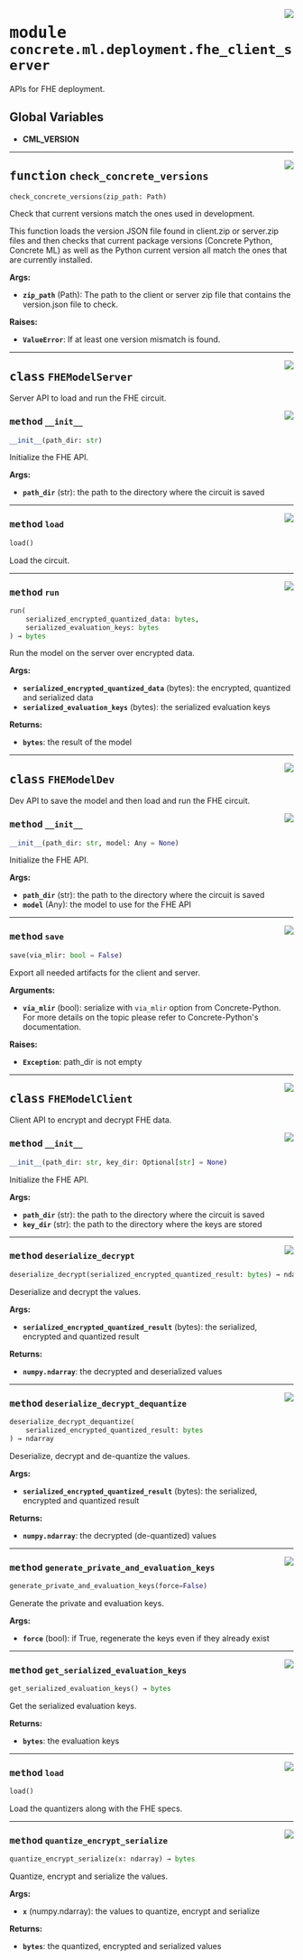 <!-- markdownlint-disable -->

<a href="../../../src/concrete/ml/deployment/fhe_client_server.py#L0"><img align="right" style="float:right;" src="https://img.shields.io/badge/-source-cccccc?style=flat-square"></a>

# <kbd>module</kbd> `concrete.ml.deployment.fhe_client_server`

APIs for FHE deployment.

## **Global Variables**

- **CML_VERSION**

______________________________________________________________________

<a href="../../../src/concrete/ml/deployment/fhe_client_server.py#L28"><img align="right" style="float:right;" src="https://img.shields.io/badge/-source-cccccc?style=flat-square"></a>

## <kbd>function</kbd> `check_concrete_versions`

```python
check_concrete_versions(zip_path: Path)
```

Check that current versions match the ones used in development.

This function loads the version JSON file found in client.zip or server.zip files and then checks that current package versions (Concrete Python, Concrete ML) as well as the Python current version all match the ones that are currently installed.

**Args:**

- <b>`zip_path`</b> (Path):  The path to the client or server zip file that contains the version.json  file to check.

**Raises:**

- <b>`ValueError`</b>:  If at least one version mismatch is found.

______________________________________________________________________

<a href="../../../src/concrete/ml/deployment/fhe_client_server.py#L81"><img align="right" style="float:right;" src="https://img.shields.io/badge/-source-cccccc?style=flat-square"></a>

## <kbd>class</kbd> `FHEModelServer`

Server API to load and run the FHE circuit.

<a href="../../../src/concrete/ml/deployment/fhe_client_server.py#L86"><img align="right" style="float:right;" src="https://img.shields.io/badge/-source-cccccc?style=flat-square"></a>

### <kbd>method</kbd> `__init__`

```python
__init__(path_dir: str)
```

Initialize the FHE API.

**Args:**

- <b>`path_dir`</b> (str):  the path to the directory where the circuit is saved

______________________________________________________________________

<a href="../../../src/concrete/ml/deployment/fhe_client_server.py#L98"><img align="right" style="float:right;" src="https://img.shields.io/badge/-source-cccccc?style=flat-square"></a>

### <kbd>method</kbd> `load`

```python
load()
```

Load the circuit.

______________________________________________________________________

<a href="../../../src/concrete/ml/deployment/fhe_client_server.py#L106"><img align="right" style="float:right;" src="https://img.shields.io/badge/-source-cccccc?style=flat-square"></a>

### <kbd>method</kbd> `run`

```python
run(
    serialized_encrypted_quantized_data: bytes,
    serialized_evaluation_keys: bytes
) → bytes
```

Run the model on the server over encrypted data.

**Args:**

- <b>`serialized_encrypted_quantized_data`</b> (bytes):  the encrypted, quantized  and serialized data
- <b>`serialized_evaluation_keys`</b> (bytes):  the serialized evaluation keys

**Returns:**

- <b>`bytes`</b>:  the result of the model

______________________________________________________________________

<a href="../../../src/concrete/ml/deployment/fhe_client_server.py#L134"><img align="right" style="float:right;" src="https://img.shields.io/badge/-source-cccccc?style=flat-square"></a>

## <kbd>class</kbd> `FHEModelDev`

Dev API to save the model and then load and run the FHE circuit.

<a href="../../../src/concrete/ml/deployment/fhe_client_server.py#L139"><img align="right" style="float:right;" src="https://img.shields.io/badge/-source-cccccc?style=flat-square"></a>

### <kbd>method</kbd> `__init__`

```python
__init__(path_dir: str, model: Any = None)
```

Initialize the FHE API.

**Args:**

- <b>`path_dir`</b> (str):  the path to the directory where the circuit is saved
- <b>`model`</b> (Any):  the model to use for the FHE API

______________________________________________________________________

<a href="../../../src/concrete/ml/deployment/fhe_client_server.py#L176"><img align="right" style="float:right;" src="https://img.shields.io/badge/-source-cccccc?style=flat-square"></a>

### <kbd>method</kbd> `save`

```python
save(via_mlir: bool = False)
```

Export all needed artifacts for the client and server.

**Arguments:**

- <b>`via_mlir`</b> (bool):  serialize with `via_mlir` option from Concrete-Python.  For more details on the topic please refer to Concrete-Python's documentation.

**Raises:**

- <b>`Exception`</b>:  path_dir is not empty

______________________________________________________________________

<a href="../../../src/concrete/ml/deployment/fhe_client_server.py#L235"><img align="right" style="float:right;" src="https://img.shields.io/badge/-source-cccccc?style=flat-square"></a>

## <kbd>class</kbd> `FHEModelClient`

Client API to encrypt and decrypt FHE data.

<a href="../../../src/concrete/ml/deployment/fhe_client_server.py#L240"><img align="right" style="float:right;" src="https://img.shields.io/badge/-source-cccccc?style=flat-square"></a>

### <kbd>method</kbd> `__init__`

```python
__init__(path_dir: str, key_dir: Optional[str] = None)
```

Initialize the FHE API.

**Args:**

- <b>`path_dir`</b> (str):  the path to the directory where the circuit is saved
- <b>`key_dir`</b> (str):  the path to the directory where the keys are stored

______________________________________________________________________

<a href="../../../src/concrete/ml/deployment/fhe_client_server.py#L325"><img align="right" style="float:right;" src="https://img.shields.io/badge/-source-cccccc?style=flat-square"></a>

### <kbd>method</kbd> `deserialize_decrypt`

```python
deserialize_decrypt(serialized_encrypted_quantized_result: bytes) → ndarray
```

Deserialize and decrypt the values.

**Args:**

- <b>`serialized_encrypted_quantized_result`</b> (bytes):  the serialized, encrypted  and quantized result

**Returns:**

- <b>`numpy.ndarray`</b>:  the decrypted and deserialized values

______________________________________________________________________

<a href="../../../src/concrete/ml/deployment/fhe_client_server.py#L347"><img align="right" style="float:right;" src="https://img.shields.io/badge/-source-cccccc?style=flat-square"></a>

### <kbd>method</kbd> `deserialize_decrypt_dequantize`

```python
deserialize_decrypt_dequantize(
    serialized_encrypted_quantized_result: bytes
) → ndarray
```

Deserialize, decrypt and de-quantize the values.

**Args:**

- <b>`serialized_encrypted_quantized_result`</b> (bytes):  the serialized, encrypted  and quantized result

**Returns:**

- <b>`numpy.ndarray`</b>:  the decrypted (de-quantized) values

______________________________________________________________________

<a href="../../../src/concrete/ml/deployment/fhe_client_server.py#L290"><img align="right" style="float:right;" src="https://img.shields.io/badge/-source-cccccc?style=flat-square"></a>

### <kbd>method</kbd> `generate_private_and_evaluation_keys`

```python
generate_private_and_evaluation_keys(force=False)
```

Generate the private and evaluation keys.

**Args:**

- <b>`force`</b> (bool):  if True, regenerate the keys even if they already exist

______________________________________________________________________

<a href="../../../src/concrete/ml/deployment/fhe_client_server.py#L298"><img align="right" style="float:right;" src="https://img.shields.io/badge/-source-cccccc?style=flat-square"></a>

### <kbd>method</kbd> `get_serialized_evaluation_keys`

```python
get_serialized_evaluation_keys() → bytes
```

Get the serialized evaluation keys.

**Returns:**

- <b>`bytes`</b>:  the evaluation keys

______________________________________________________________________

<a href="../../../src/concrete/ml/deployment/fhe_client_server.py#L258"><img align="right" style="float:right;" src="https://img.shields.io/badge/-source-cccccc?style=flat-square"></a>

### <kbd>method</kbd> `load`

```python
load()
```

Load the quantizers along with the FHE specs.

______________________________________________________________________

<a href="../../../src/concrete/ml/deployment/fhe_client_server.py#L306"><img align="right" style="float:right;" src="https://img.shields.io/badge/-source-cccccc?style=flat-square"></a>

### <kbd>method</kbd> `quantize_encrypt_serialize`

```python
quantize_encrypt_serialize(x: ndarray) → bytes
```

Quantize, encrypt and serialize the values.

**Args:**

- <b>`x`</b> (numpy.ndarray):  the values to quantize, encrypt and serialize

**Returns:**

- <b>`bytes`</b>:  the quantized, encrypted and serialized values
